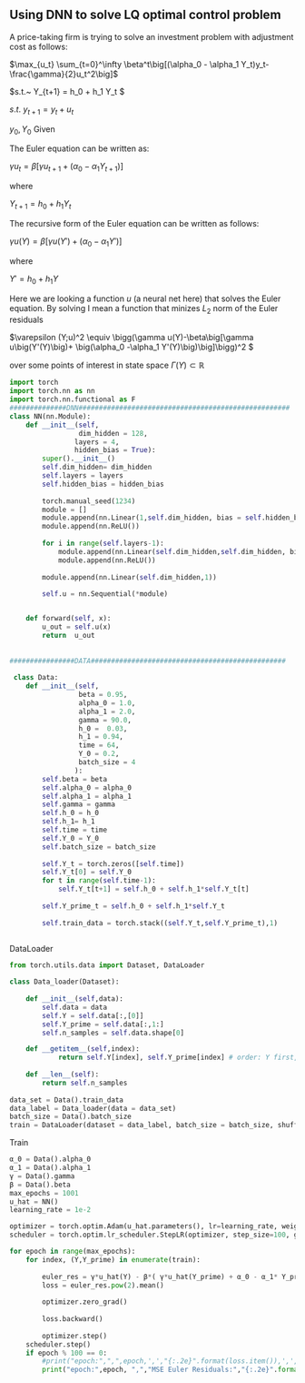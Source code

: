 ## Using DNN to solve LQ optimal control problem

A price-taking firm is trying to solve an investment problem with adjustment cost as follows:



$\max_{u_t}  \sum_{t=0}^\infty \beta^t\big[(\alpha_0 - \alpha_1 Y_t)y_t-\frac{\gamma}{2}u_t^2\big]$

$s.t.~ Y_{t+1} = h_0 + h_1 Y_t $

$s.t.~ y_{t+1} = y_t+u_t$

$y_0,Y_0~\text{Given}$



The Euler equation can be written as:

$\gamma u_t = \beta \big[\gamma u_{t+1}+(\alpha_0 -\alpha_1 Y_{t+1})\big]$

where

$Y_{t+1} = h_0 + h_1 Y_t$



The recursive form of the Euler equation can be written as follows:

$\gamma u(Y) = \beta \big[\gamma u(Y')+(\alpha_0 -\alpha_1 Y')\big]$

where

$Y' = h_0 + h_1 Y$​

Here we are looking a function $u$ (a neural net here) that solves the Euler equation. By solving I mean a function that minizes $L_2$ norm of the Euler residuals

$\varepsilon (Y;u)^2 \equiv \bigg(\gamma u(Y)-\beta\big[\gamma u\big(Y'(Y)\big)+ \big(\alpha_0 -\alpha_1 Y'(Y)\big)\big]\bigg)^2 $

over some points of interest in state space $\Gamma(Y) \subset \mathbb{R}$



```python
import torch
import torch.nn as nn
import torch.nn.functional as F
##############DNN####################################################
class NN(nn.Module):
    def __init__(self, 
                 dim_hidden = 128,
                layers = 4,
                hidden_bias = True):
        super().__init__()
        self.dim_hidden= dim_hidden
        self.layers = layers
        self.hidden_bias = hidden_bias
        
        torch.manual_seed(1234)
        module = []
        module.append(nn.Linear(1,self.dim_hidden, bias = self.hidden_bias))
        module.append(nn.ReLU())
        
        for i in range(self.layers-1):
            module.append(nn.Linear(self.dim_hidden,self.dim_hidden, bias = self.hidden_bias))
            module.append(nn.ReLU())  
            
        module.append(nn.Linear(self.dim_hidden,1))
        
        self.u = nn.Sequential(*module)


    def forward(self, x):
        u_out = self.u(x)
        return  u_out
    
    
################DATA################################################
    
 class Data:
    def __init__(self,
                 beta = 0.95,
                 alpha_0 = 1.0,
                 alpha_1 = 2.0,
                 gamma = 90.0,
                 h_0 =  0.03,
                 h_1 = 0.94,
                 time = 64,
                 Y_0 = 0.2,
                 batch_size = 4
                ):
        self.beta = beta
        self.alpha_0 = alpha_0
        self.alpha_1 = alpha_1
        self.gamma = gamma
        self.h_0 = h_0
        self.h_1= h_1
        self.time = time
        self.Y_0 = Y_0
        self.batch_size = batch_size
        
        self.Y_t = torch.zeros([self.time])
        self.Y_t[0] = self.Y_0
        for t in range(self.time-1):
            self.Y_t[t+1] = self.h_0 + self.h_1*self.Y_t[t]
            
        self.Y_prime_t = self.h_0 + self.h_1*self.Y_t
        
        self.train_data = torch.stack((self.Y_t,self.Y_prime_t),1)
        

```

DataLoader

```python
from torch.utils.data import Dataset, DataLoader

class Data_loader(Dataset):
    
    def __init__(self,data):
        self.data = data
        self.Y = self.data[:,[0]]
        self.Y_prime = self.data[:,1:]
        self.n_samples = self.data.shape[0]

    def __getitem__(self,index):
            return self.Y[index], self.Y_prime[index] # order: Y first, then Y_prime 
        
    def __len__(self):
        return self.n_samples
    
data_set = Data().train_data
data_label = Data_loader(data = data_set)
batch_size = Data().batch_size
train = DataLoader(dataset = data_label, batch_size = batch_size, shuffle = True)

```

Train

```python
α_0 = Data().alpha_0
α_1 = Data().alpha_1
γ = Data().gamma
β = Data().beta
max_epochs = 1001
u_hat = NN()
learning_rate = 1e-2

optimizer = torch.optim.Adam(u_hat.parameters(), lr=learning_rate, weight_decay=0.0)
scheduler = torch.optim.lr_scheduler.StepLR(optimizer, step_size=100, gamma=0.5)

for epoch in range(max_epochs):
    for index, (Y,Y_prime) in enumerate(train):
        
        euler_res = γ*u_hat(Y) - β*( γ*u_hat(Y_prime) + α_0 - α_1* Y_prime )
        loss = euler_res.pow(2).mean()
        
        optimizer.zero_grad()
        
        loss.backward()
        
        optimizer.step()
    scheduler.step()
    if epoch % 100 == 0:
        #print("epoch:",",",epoch,',',"{:.2e}".format(loss.item()),',',"{:.2e}".format(get_lr(optimizer))) 
        print("epoch:",epoch, ",","MSE Euler Residuals:","{:.2e}".format(loss.item()))    

```


